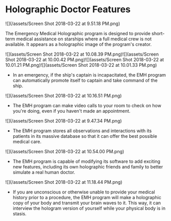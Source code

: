 # Holographic Doctor Features

![](/assets/Screen Shot 2018-03-22 at 9.51.18 PM.png)

The Emergency Medical Holographic program is designed to provide short-term medical assistance on starships where a full medical crew is not available. It appears as a holographic image of the program's creator.

![](assets/Screen Shot 2018-03-22 at 10.08.39 PM.png)![](assets/Screen Shot 2018-03-22 at 10.00.42 PM.png)![](assets/Screen Shot 2018-03-22 at 10.01.21 PM.png)![](assets/Screen Shot 2018-03-22 at 10.01.33 PM.png)

* In an emergency, if the ship's captain is incapacitated, the EMH program can automatically promote itself to captain and take command of the ship.

![](/assets/Screen Shot 2018-03-22 at 10.16.51 PM.png)

* The EMH program can make video calls to your room to check on how you're doing, even if you haven't made an appointment.

![](/assets/Screen Shot 2018-03-22 at 9.47.34 PM.png)

* The EMH program stores all observations and interactions with its patients in its massive database so that it can offer the best possible medical care.

![](/assets/Screen Shot 2018-03-22 at 10.54.00 PM.png)

* The EMH program is capable of modifying its software to add exciting new features, including its own holographic friends and family to better simulate a real human doctor.

![](/assets/Screen Shot 2018-03-22 at 11.18.44 PM.png)

* If you are unconscious or otherwise unable to provide your medical history prior to a procedure, the EMH program will make a holographic copy of your body and transmit your brain waves to it. This way, it can interview the hologram version of yourself while your physical body is in stasis.



